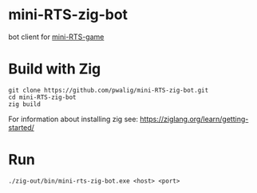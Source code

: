 # mini-RTS-zig-bot
bot client for [mini-RTS-game](https://github.com/pwalig/mini-RTS-server)

# Build with Zig
```
git clone https://github.com/pwalig/mini-RTS-zig-bot.git
cd mini-RTS-zig-bot
zig build
```
For information about installing zig see: https://ziglang.org/learn/getting-started/

# Run
```
./zig-out/bin/mini-rts-zig-bot.exe <host> <port>
```
